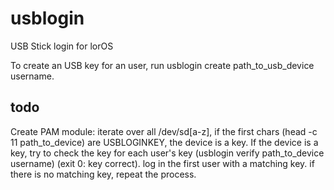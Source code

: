 # usblogin
USB Stick login for lorOS

To create an USB key for an user, run usblogin create path_to_usb_device username.

## todo
Create PAM module: iterate over all /dev/sd\[a-z\], if the first chars (head -c 11 path_to_device) are USBLOGINKEY, the device is a key. If the device is a key, try to check the key for each user's key (usblogin verify path_to_device username) (exit 0: key correct). log in the first user with a matching key. if there is no matching key, repeat the process.
